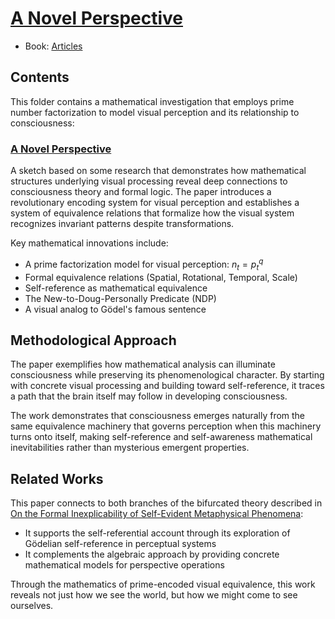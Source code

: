 # [A Novel Perspective](https://dna-platform.github.io/inexplicable-phenomena/articles/a-novel-perspective/synopsis.html)
- Book: [Articles](../.articles.md)

## Contents

This folder contains a mathematical investigation that employs prime number factorization to model visual perception and its relationship to consciousness:

### [A Novel Perspective](./a-novel-perspective.md)
A sketch based on some research that demonstrates how mathematical structures underlying visual processing reveal deep connections to consciousness theory and formal logic. The paper introduces a revolutionary encoding system for visual perception and establishes a system of equivalence relations that formalize how the visual system recognizes invariant patterns despite transformations.

Key mathematical innovations include:
- A prime factorization model for visual perception: $n_t = p_t^{q}$
- Formal equivalence relations (Spatial, Rotational, Temporal, Scale)
- Self-reference as mathematical equivalence
- The New-to-Doug-Personally Predicate (NDP)
- A visual analog to Gödel's famous sentence

## Methodological Approach

The paper exemplifies how mathematical analysis can illuminate consciousness while preserving its phenomenological character. By starting with concrete visual processing and building toward self-reference, it traces a path that the brain itself may follow in developing consciousness.

The work demonstrates that consciousness emerges naturally from the same equivalence machinery that governs perception when this machinery turns onto itself, making self-reference and self-awareness mathematical inevitabilities rather than mysterious emergent properties.

## Related Works

This paper connects to both branches of the bifurcated theory described in [On the Formal Inexplicability of Self-Evident Metaphysical Phenomena](../inexplicable-phenomena/.synopsis.md):

- It supports the self-referential account through its exploration of Gödelian self-reference in perceptual systems
- It complements the algebraic approach by providing concrete mathematical models for perspective operations

Through the mathematics of prime-encoded visual equivalence, this work reveals not just how we see the world, but how we might come to see ourselves.